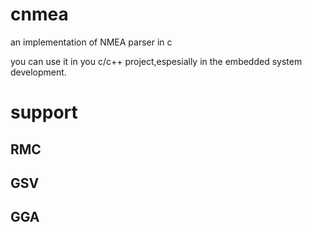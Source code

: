 # cnmea
an implementation of NMEA parser in c 


you can use it in you c/c++ project,espesially in the embedded system development.


# support 
## RMC
## GSV
## GGA


